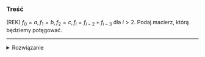 ### Treść
(REK)
$f_0 = a, f_1 = b, f_2 = c, f_i = f_{i-2} + f_{i-3}$ dla $i > 2$. Podaj macierz, którą będziemy potęgować.

------
<details><summary>Rozwiązanie</summary>
<p>

$$
    A = \begin{bmatrix}
        0 & 1 & 1\\
        1 & 0 & 0 \\
        0 & 1 & 0 \\
    \end{bmatrix}^k \cdot \begin{bmatrix}
        c\\
        b\\
        a\\
    \end{bmatrix} = \begin{bmatrix}
        f_{k+2}\\
        f_{k+1}\\
        f_{k}\\
    \end{bmatrix}
$$